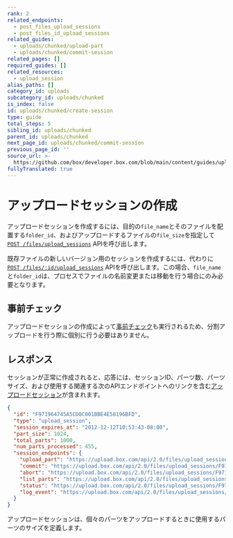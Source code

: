 ```yaml
---
rank: 2
related_endpoints:
  - post_files_upload_sessions
  - post_files_id_upload_sessions
related_guides:
  - uploads/chunked/upload-part
  - uploads/chunked/commit-session
related_pages: []
required_guides: []
related_resources:
  - upload_session
alias_paths: []
category_id: uploads
subcategory_id: uploads/chunked
is_index: false
id: uploads/chunked/create-session
type: guide
total_steps: 5
sibling_id: uploads/chunked
parent_id: uploads/chunked
next_page_id: uploads/chunked/commit-session
previous_page_id: ''
source_url: >-
  https://github.com/box/developer.box.com/blob/main/content/guides/uploads/chunked/create-session.md
fullyTranslated: true
---
```

# アップロードセッションの作成

アップロードセッションを作成するには、目的の`file_name`とそのファイルを配置する`folder_id`、およびアップロードするファイルの`file_size`を指定して[`POST /files/upload_sessions`][createsession] APIを呼び出します。

<Samples sample="post_files_upload_sessions">

</Samples>

既存ファイルの新しいバージョン用のセッションを作成するには、代わりに[`POST /files/:id/upload_sessions`][createsessionversion] APIを呼び出します。この場合、`file_name`と`folder_id`は、プロセスでファイルの名前変更または移動を行う場合にのみ必要となります。

<Samples sample="post_files_id_upload_sessions">

</Samples>

## 事前チェック

アップロードセッションの作成によって[事前チェック][check]も実行されるため、分割アップロードを行う際に個別に行う必要はありません。

## レスポンス

セッションが正常に作成されると、応答には、セッションID、パーツ数、パーツサイズ、および使用する関連する次のAPIエンドポイントへのリンクを含む[アップロードセッション][uploadsession]が含まれます。

<!-- markdownlint-disable line-length -->

```json
{
  "id": "F971964745A5CD0C001BBE4E58196BFD",
  "type": "upload_session",
  "session_expires_at": "2012-12-12T10:53:43-08:00",
  "part_size": 1024,
  "total_parts": 1000,
  "num_parts_processed": 455,
  "session_endpoints": {
    "upload_part": "https://upload.box.com/api/2.0/files/upload_sessions/F971964745A5CD0C001BBE4E58196BFD",
    "commit": "https://upload.box.com/api/2.0/files/upload_sessions/F971964745A5CD0C001BBE4E58196BFD/commit",
    "abort": "https://upload.box.com/api/2.0/files/upload_sessions/F971964745A5CD0C001BBE4E58196BFD",
    "list_parts": "https://upload.box.com/api/2.0/files/upload_sessions/F971964745A5CD0C001BBE4E58196BFD/parts",
    "status": "https://upload.box.com/api/2.0/files/upload_sessions/F971964745A5CD0C001BBE4E58196BFD",
    "log_event": "https://upload.box.com/api/2.0/files/upload_sessions/F971964745A5CD0C001BBE4E58196BFD/log"
  }
}
```

<!-- markdownlint-enable line-length -->

アップロードセッションは、個々のパーツをアップロードするときに使用するパーツのサイズを定義します。

[createsession]: e://post_files_upload_sessions

[createsessionversion]: e://post_files_id_upload_sessions

[check]: g://uploads/check

[uploadsession]: r://upload_session
